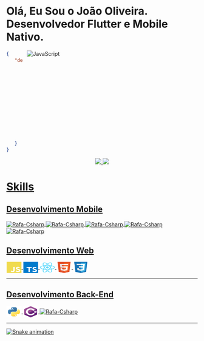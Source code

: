 # Olá, Eu Sou o João Oliveira. Desenvolvedor Flutter e Mobile Nativo.

</div>

<img src="https://www.themasterpicks.com/wp-content/uploads/2020/04/22b22287602523.5dbd29081561d.gif" 
padding="10px" style="vertical-align:middle;margin-left:10px" height = "245" width="450px" align="right" alt="JavaScript">

~~~json
{
   "desenvolvedor mobile": {
       "id": 1,
       "nome": "João Oliveira",
       "idade": 43,
       "sexo": "Masculino",
       "profissao": "Desenvolvedor Flutter",
       "empresa": "ModalGR",
       "localizacao":[
           {
                "cidade": "Praia Grande",
                "estado": "SP"
           }
       ] 
   }
}
~~~




<div align="center">
  <a href="https://oliveiradg.github.io/Meu-Portifolio/#home">
  <img height="180em" src="https://github-readme-stats.vercel.app/api?username=oliveiradg&show_icons=true&theme=dracula&include_all_commits=true&count_private=true"/>
  <img height="180em" src="https://github-readme-stats.vercel.app/api/top-langs/?username=oliveiradg&layout=compact&langs_count=7&theme=dracula"/>
</div>


# Skills


## Desenvolvimento Mobile

<img align="center" alt="Rafa-Csharp" height="200" width="120" src="https://cdn.jsdelivr.net/gh/devicons/devicon/icons/dart/dart-original-wordmark.svg" />
<img  align="center" alt="Rafa-Csharp" height="40" width="50" src="https://cdn.jsdelivr.net/gh/devicons/devicon/icons/flutter/flutter-original.svg" />  
<img align="center" alt="Rafa-Csharp" height="60" width="70" src="https://cdn.jsdelivr.net/gh/devicons/devicon/icons/android/android-plain-wordmark.svg" />
<img align="center" alt="Rafa-Csharp" height="200" width="120" src="https://cdn.jsdelivr.net/gh/devicons/devicon/icons/kotlin/kotlin-original-wordmark.svg" />
<img align="center" alt="Rafa-Csharp" height="200" width="120" src="https://cdn.jsdelivr.net/gh/devicons/devicon/icons/swift/swift-original-wordmark.svg" />  

 ## Desenvolvimento Web 

<div> 
  <img align="center" alt="Rafa-Js" height="30" width="40" src="https://raw.githubusercontent.com/devicons/devicon/master/icons/javascript/javascript-plain.svg">
  <img align="center" alt="Rafa-Ts" height="30" width="40" src="https://raw.githubusercontent.com/devicons/devicon/master/icons/typescript/typescript-plain.svg">
  <img align="center" alt="Rafa-React" height="30" width="40" src="https://raw.githubusercontent.com/devicons/devicon/master/icons/react/react-original.svg">
  <img align="center" alt="Rafa-HTML" height="30" width="40" src="https://raw.githubusercontent.com/devicons/devicon/master/icons/html5/html5-original.svg">
  <img align="center" alt="Rafa-CSS" height="30" width="40" src="https://raw.githubusercontent.com/devicons/devicon/master/icons/css3/css3-original.svg">
</div>
<hr>

## Desenvolvimento Back-End


<div>
  <img align="center" alt="Rafa-Python" height="30" width="40" src="https://raw.githubusercontent.com/devicons/devicon/master/icons/python/python-original.svg">
  <img align="center" alt="Rafa-Csharp" height="30" width="40" src="https://raw.githubusercontent.com/devicons/devicon/master/icons/csharp/csharp-original.svg">
  <img align="center" alt="Rafa-Csharp" height="40" width="50" src="https://cdn.jsdelivr.net/gh/devicons/devicon/icons/java/java-original-wordmark.svg" />
          
</div>
<hr>

<div>

  ![Snake animation](https://github.com/oliveiradg/oliveiradg/blob/output/github-contribution-grid-snake.svg)
</div>

          
          
          
```

